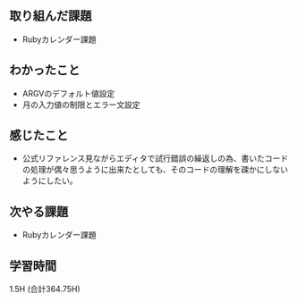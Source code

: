 ## 取り組んだ課題
- Rubyカレンダー課題
  
## わかったこと  
- ARGVのデフォルト値設定
- 月の入力値の制限とエラー文設定

## 感じたこと
- 公式リファレンス見ながらエディタで試行錯誤の繰返しの為、書いたコードの処理が偶々思うように出来たとしても、そのコードの理解を疎かにしないようにしたい。

## 次やる課題  
- Rubyカレンダー課題
  
## 学習時間  
1.5H (合計364.75H)
